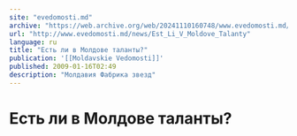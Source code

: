 ```yaml
---
site: "evedomosti.md"
archive: "https://web.archive.org/web/20241110160748/www.evedomosti.md/news/Est_Li_V_Moldove_Talanty"
url: "http://www.evedomosti.md/news/Est_Li_V_Moldove_Talanty"
language: ru
title: "Есть ли в Молдове таланты?"
publication: '[[Moldavskie Vedomosti]]'
published: 2009-01-16T02:49
description: "Молдавия Фабрика звезд"
---
```


# Есть ли в Молдове таланты?

